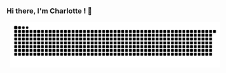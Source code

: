 ### Hi there, I'm Charlotte ! 👋




<p align="left" style='margin: 8px'>
    <img src="https://github.com/CharlotteBod/CharlotteBod/blob/0223b2b1b68239c61946a39764c62b3479507252/github-contribution-grid-snake.svg" alt="Charlotte stats snake" />
</p>

<!--
**CharlotteBod/CharlotteBod** is a ✨ _special_ ✨ repository because its `README.md` (this file) appears on your GitHub profile.

Here are some ideas to get you started:

- 🔭 I’m currently working on ...
- 🌱 I’m currently learning ...
- 👯 I’m looking to collaborate on ...
- 🤔 I’m looking for help with ...
- 💬 Ask me about ...
- 📫 How to reach me: ...
- 😄 Pronouns: ...
- ⚡ Fun fact: ...
-->
